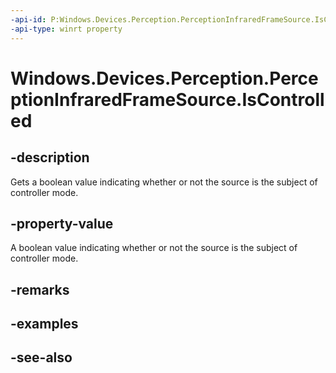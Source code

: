 ```yaml
---
-api-id: P:Windows.Devices.Perception.PerceptionInfraredFrameSource.IsControlled
-api-type: winrt property
---
```


<!-- Property syntax
public bool IsControlled { get; }
-->

# Windows.Devices.Perception.PerceptionInfraredFrameSource.IsControlled

## -description
Gets a boolean value indicating whether or not the source is the subject of controller mode.

## -property-value
A boolean value indicating whether or not the source is the subject of controller mode.

## -remarks

## -examples

## -see-also
